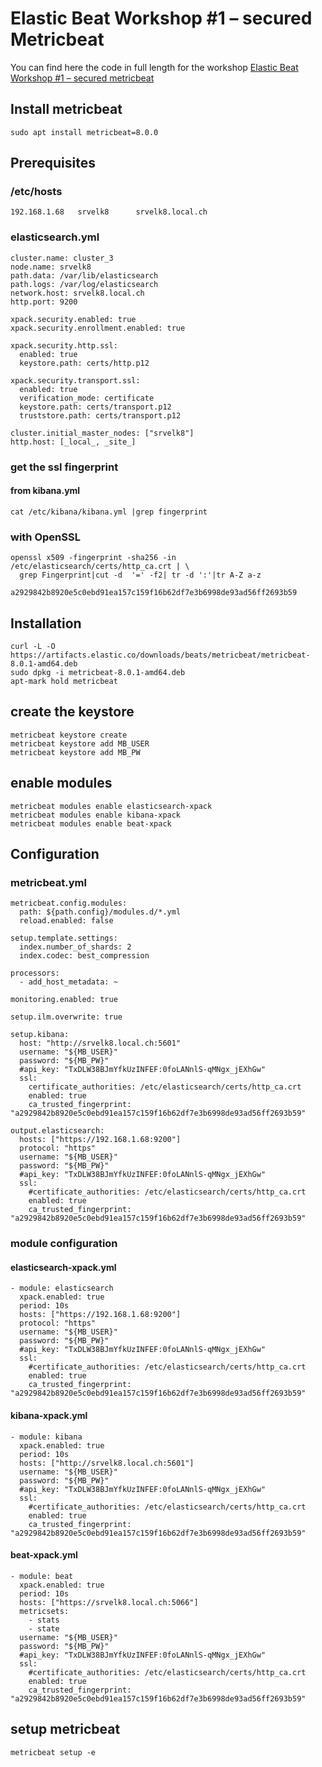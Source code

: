 # Elastic Beat Workshop #1 – secured Metricbeat

You can find here the code in full length for the workshop [Elastic Beat Workshop #1 – secured metricbeat](https://cdax.ch/2022/03/05/elasticsearch-beat-workshop-1-secured-metricbeat/)

## Install metricbeat

```
sudo apt install metricbeat=8.0.0
```

## Prerequisites

### /etc/hosts

```
192.168.1.68   srvelk8      srvelk8.local.ch
```

### elasticsearch.yml

```
cluster.name: cluster_3
node.name: srvelk8
path.data: /var/lib/elasticsearch
path.logs: /var/log/elasticsearch
network.host: srvelk8.local.ch
http.port: 9200

xpack.security.enabled: true
xpack.security.enrollment.enabled: true

xpack.security.http.ssl:
  enabled: true
  keystore.path: certs/http.p12

xpack.security.transport.ssl:
  enabled: true
  verification_mode: certificate
  keystore.path: certs/transport.p12
  truststore.path: certs/transport.p12

cluster.initial_master_nodes: ["srvelk8"]
http.host: [_local_, _site_]
```

### get the ssl fingerprint 

#### from kibana.yml

```
cat /etc/kibana/kibana.yml |grep fingerprint
```

### with OpenSSL

```
openssl x509 -fingerprint -sha256 -in /etc/elasticsearch/certs/http_ca.crt | \
  grep Fingerprint|cut -d  '=' -f2| tr -d ':'|tr A-Z a-z

a2929842b8920e5c0ebd91ea157c159f16b62df7e3b6998de93ad56ff2693b59
```
## Installation

```
curl -L -O https://artifacts.elastic.co/downloads/beats/metricbeat/metricbeat-8.0.1-amd64.deb
sudo dpkg -i metricbeat-8.0.1-amd64.deb
apt-mark hold metricbeat
```

## create the keystore


```
metricbeat keystore create
metricbeat keystore add MB_USER
metricbeat keystore add MB_PW
```

## enable modules

```
metricbeat modules enable elasticsearch-xpack
metricbeat modules enable kibana-xpack
metricbeat modules enable beat-xpack
```

## Configuration

### metricbeat.yml

```
metricbeat.config.modules:
  path: ${path.config}/modules.d/*.yml
  reload.enabled: false

setup.template.settings:
  index.number_of_shards: 2
  index.codec: best_compression

processors:
  - add_host_metadata: ~

monitoring.enabled: true

setup.ilm.overwrite: true

setup.kibana:
  host: "http://srvelk8.local.ch:5601"
  username: "${MB_USER}"
  password: "${MB_PW}"
  #api_key: "TxDLW38BJmYfkUzINFEF:0foLANnlS-qMNgx_jEXhGw"
  ssl:
    certificate_authorities: /etc/elasticsearch/certs/http_ca.crt
    enabled: true
    ca_trusted_fingerprint: "a2929842b8920e5c0ebd91ea157c159f16b62df7e3b6998de93ad56ff2693b59"

output.elasticsearch:
  hosts: ["https://192.168.1.68:9200"]
  protocol: "https"
  username: "${MB_USER}"
  password: "${MB_PW}"
  #api_key: "TxDLW38BJmYfkUzINFEF:0foLANnlS-qMNgx_jEXhGw"
  ssl:
    #certificate_authorities: /etc/elasticsearch/certs/http_ca.crt
    enabled: true
    ca_trusted_fingerprint: "a2929842b8920e5c0ebd91ea157c159f16b62df7e3b6998de93ad56ff2693b59"
```

### module configuration

#### elasticsearch-xpack.yml
```
- module: elasticsearch
  xpack.enabled: true
  period: 10s
  hosts: ["https://192.168.1.68:9200"]
  protocol: "https"
  username: "${MB_USER}"
  password: "${MB_PW}"
  #api_key: "TxDLW38BJmYfkUzINFEF:0foLANnlS-qMNgx_jEXhGw"
  ssl:
    #certificate_authorities: /etc/elasticsearch/certs/http_ca.crt
    enabled: true
    ca_trusted_fingerprint: "a2929842b8920e5c0ebd91ea157c159f16b62df7e3b6998de93ad56ff2693b59"
```
#### kibana-xpack.yml


```
- module: kibana
  xpack.enabled: true
  period: 10s
  hosts: ["http://srvelk8.local.ch:5601"]
  username: "${MB_USER}"
  password: "${MB_PW}"
  #api_key: "TxDLW38BJmYfkUzINFEF:0foLANnlS-qMNgx_jEXhGw"
  ssl:
    #certificate_authorities: /etc/elasticsearch/certs/http_ca.crt
    enabled: true
    ca_trusted_fingerprint: "a2929842b8920e5c0ebd91ea157c159f16b62df7e3b6998de93ad56ff2693b59"
```

#### beat-xpack.yml


```
- module: beat
  xpack.enabled: true
  period: 10s
  hosts: ["https://srvelk8.local.ch:5066"]
  metricsets:
    - stats
    - state
  username: "${MB_USER}"
  password: "${MB_PW}"
  #api_key: "TxDLW38BJmYfkUzINFEF:0foLANnlS-qMNgx_jEXhGw"
  ssl:
    #certificate_authorities: /etc/elasticsearch/certs/http_ca.crt
    enabled: true
    ca_trusted_fingerprint: "a2929842b8920e5c0ebd91ea157c159f16b62df7e3b6998de93ad56ff2693b59"
```

## setup metricbeat


```
metricbeat setup -e
```




